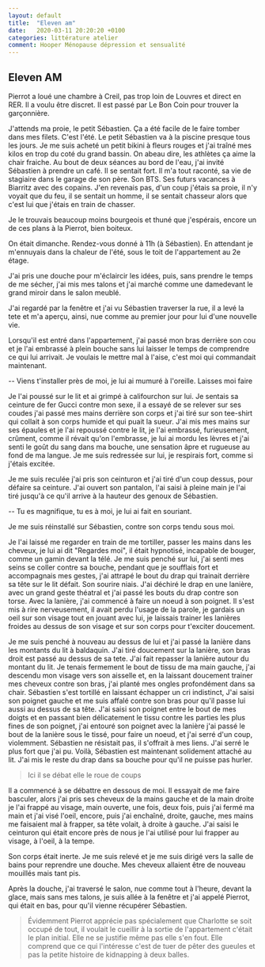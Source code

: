 ```yaml
---
layout: default
title:  "Eleven am"
date:   2020-03-11 20:20:20 +0100
categories: littérature atelier
comment: Hooper Ménopause dépression et sensualité
---
```

## Eleven AM

Pierrot a loué une chambre à Creil, pas trop loin de Louvres et direct en RER. Il a voulu être discret. Il est passé par Le Bon Coin pour trouver la garçonnière.

J'attends ma proie, le petit Sébastien. Ça a été facile de le faire tomber dans mes filets. C'est l'été. Le petit Sébastien va à la piscine presque tous les jours. Je me suis acheté un petit bikini à fleurs rouges et j'ai traîné mes kilos en trop du coté du grand bassin. On abeau dire, les athlètes ça aime la chair fraiche. Au bout de deux séances au bord de l'eau, j'ai invité Sébastien à prendre un café. Il se sentait fort. Il m'a tout raconté, sa vie de stagiaire dans le garage de son père. Son BTS. Ses futurs vacances à Biarritz avec des copains. J'en revenais pas, d'un coup j'étais sa proie, il n'y voyait que du feu, il se sentait un homme, il se sentait chasseur alors que c'est lui que j'étais en train de chasser.

Je le trouvais beaucoup moins bourgeois et thuné que j'espérais, encore un de ces plans à la Pierrot, bien boiteux.

On était dimanche. Rendez-vous donné à 11h (à Sébastien). En attendant je m'ennuyais dans la chaleur de l'été, sous le toit de l'appartement au 2e étage.

J'ai pris une douche pour m'éclaircir les idées, puis, sans prendre le temps de me sécher, j'ai mis mes talons et j'ai marché comme une damedevant le grand miroir dans le salon meublé.

J'ai regardé par la fenêtre et j'ai vu Sébastien traverser la rue, il a levé la tete et m'a aperçu, ainsi, nue comme au premier jour pour lui d'une nouvelle vie.

Lorsqu'il est entré dans l'appartement, j'ai passé mon bras derrière son cou et je l'ai embrassé à plein bouche sans lui laisser le temps de comprendre ce qui lui arrivait. Je voulais le mettre mal à l'aise, c'est moi qui commandait maintenant.

-- Viens t'installer près de moi, je lui ai mumuré à l'oreille. Laisses moi faire

Je l'ai poussé sur le lit et ai grimpé à califourchon sur lui. Je sentais sa ceinture de fer Gucci contre mon sexe, il a essayé de se relever sur ses coudes j'ai passé mes mains derrière son corps et j'ai tiré sur son tee-shirt qui collait à son corps humide et qui puait la sueur. J'ai mis mes mains sur ses épaules et je l'ai repoussé contre le lit, je l'ai embrassé, furieusement, crûment, comme il révait qu'on l'embrasse, je lui ai mordu les lèvres et j'ai senti le goût du sang dans ma bouche, une sensation âpre et rugueuse au fond de ma langue. Je me suis redressée sur lui, je respirais fort, comme si j'étais excitée.

Je me suis reculée j'ai pris son ceinturon et j'ai tiré d'un coup dessus, pour défaire sa ceinture. J'ai ouvert son pantalon, l'ai saisi à pleine main  je l'ai tiré jusqu'à ce qu'il arrive à la hauteur des genoux de Sébastien. 

-- Tu es magnifique, tu es à moi, je lui ai fait en souriant.

Je me suis réinstallé sur Sébastien, contre son corps tendu sous moi.

Je l'ai laissé me regarder en train de me tortiller, passer les mains dans les cheveux, je lui ai dit "Regardes moi", il était hypnotisé, incapable de bouger, comme un gamin devant la télé. Je me suis penché sur lui, j'ai senti mes seins se coller contre sa bouche, pendant que je soufflais fort et accompagnais mes gestes,  j'ai attrapé le bout du drap qui trainait derrière sa tête sur le lit défait. Son sourire niais. 
J'ai déchiré le drap en une lanière, avec un grand geste théatral et j'ai passé les bouts du drap contre son torse. Avec la lanière, j'ai commencé à faire un noeud à son poignet. Il s'est mis à rire nerveusement, il avait perdu l'usage de la parole,  je gardais un oeil sur son visage tout en jouant avec lui, je laissais trainer les lanières froides au dessus de son visage et sur son corps pour t'exciter doucement.

Je me suis penché à nouveau au dessus de lui et j'ai passé la lanière dans les montants du lit à baldaquin. J'ai tiré doucement sur la lanière, son bras droit est passé au dessus de sa tete. J'ai fait repasser la lanière autour du montant du lit. Je tenais fermement le bout de tissu de ma main gauche, j'ai descendu mon visage vers son aisselle et, en la laissant doucement trainer mes cheveux contre son bras, j'ai planté mes ongles profondément dans sa chair. Sébastien s'est tortillé en laissant échapper un cri indistinct, J'ai saisi son poignet gauche et me suis affalé contre son bras pour qu'il passe lui aussi au dessus de sa tête. J'ai saisi son poignet entre le bout de mes doigts et en passant bien délicatement le tissu contre les parties les plus fines de son poignet, j'ai entouré son poignet avec la lanière j'ai passé le bout de la lanière sous le tissé, pour faire un noeud, et j'ai serré d'un coup, violemment. Sébastien ne résistait pas, il s'offrait à mes liens. J'ai serré le plus fort que j'ai pu. Voilà, Sébastien est maintenant solidement attaché au lit. J'ai mis le reste du drap dans sa bouche pour qu'il ne puisse pas hurler.

> Ici il se débat elle le roue de coups

Il a commencé à se débattre en dessous de moi. Il essayait de me faire basculer, alors j'ai pris ses cheveux de la mains gauche et de la main droite je l'ai frappé au visage, main ouverte, une fois, deux fois, puis j'ai fermé ma main et j'ai visé l'oeil, encore, puis j'ai enchaîné, droite, gauche, mes mains me faisaient mal à frapper, sa tête volait, à droite à gauche. J'ai saisi le ceinturon qui était encore près de nous je l'ai utilisé pour lui frapper au visage, à l'oeil, à la tempe.

Son corps était inerte. Je me suis relevé et je me suis dirigé vers la salle de bains pour reprendre une douche. Mes cheveux allaient être de nouveau mouillés mais tant pis.

Après la douche, j'ai traversé le salon, nue comme tout à l'heure, devant la glace, mais sans mes talons, je suis allée à la fenêtre et j'ai appelé Pierrot, qui était en bas, pour qu'il vienne récupérer Sébastien.


> Évidemment Pierrot apprécie pas spécialement que Charlotte se soit occupé de tout, il voulait le cueillir à la sortie de l'appartement c'était le plan initial. Elle ne se justifie même pas elle s'en fout. Elle comprend que ce qui l'intéresse c'est de tuer de pêter des gueules et pas la petite histoire de kidnapping à deux balles.
